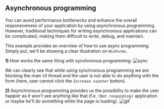 ## Asynchronous programming

You can avoid performance bottlenecks and enhance the overall responsiveness of your application by using asynchronous programming. However, traditional techniques for writing asynchronous applications can be complicated, making them difficult to write, debug, and maintain.

This example provides an overview of how to use async programming. Simply put, we'll be showing a clear illustration on `WinForms`.

**1)** How works the same thing with synchronous programming:
![sync](https://cloud.githubusercontent.com/assets/25085025/22598298/659ec224-ea4c-11e6-96d8-d31f2c107875.gif)

We can clearly see that while using synchronous programming we are blocking the main UI thread and the user is not able to do anything with the form (here, user cannot click the `Increase counter` button).

**2)** Asynchronous programming provides us the possibility to make the user happier as it won't see anything like that (f.e. `(Not responding)` application or maybe he'll do something while the page is loading).
![gif](https://cloud.githubusercontent.com/assets/25085025/22598669/a85048b2-ea4d-11e6-965b-cc364ceff928.gif)
